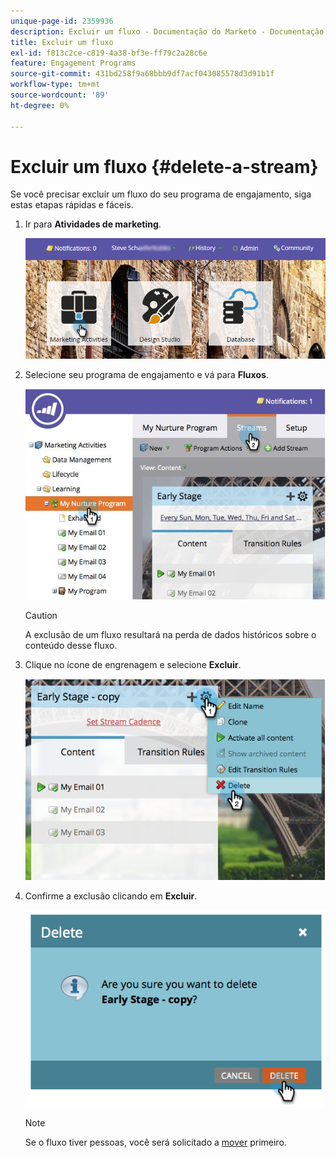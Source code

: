 ```yaml
---
unique-page-id: 2359936
description: Excluir um fluxo - Documentação do Marketo - Documentação do produto
title: Excluir um fluxo
exl-id: f813c2ce-c819-4a38-bf3e-ff79c2a28c6e
feature: Engagement Programs
source-git-commit: 431bd258f9a68bbb9df7acf043085578d3d91b1f
workflow-type: tm+mt
source-wordcount: '89'
ht-degree: 0%

---
```


# Excluir um fluxo {#delete-a-stream}

Se você precisar excluir um fluxo do seu programa de engajamento, siga estas etapas rápidas e fáceis.

1. Ir para **Atividades de marketing**.

   ![](assets/login-marketing-activities-1.png)

1. Selecione seu programa de engajamento e vá para **Fluxos**.

   ![](assets/cloneasteam-2.jpg)

   >[!CAUTION]
   >
   >A exclusão de um fluxo resultará na perda de dados históricos sobre o conteúdo desse fluxo.

1. Clique no ícone de engrenagem e selecione **Excluir**.

   ![](assets/image2014-9-15-17-3a47-3a27.png)

1. Confirme a exclusão clicando em **Excluir**.

   ![](assets/image2014-9-15-17-3a47-3a31.png)

   >[!NOTE]
   >
   >Se o fluxo tiver pessoas, você será solicitado a [mover](/help/marketo/product-docs/core-marketo-concepts/smart-campaigns/program-flow-actions/change-engagement-program-stream.md) primeiro.
